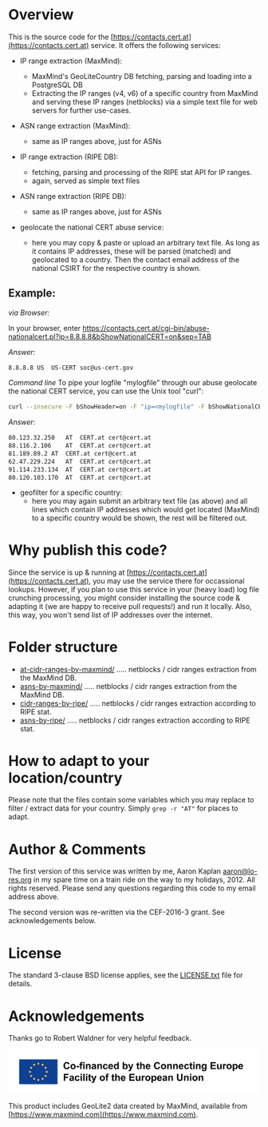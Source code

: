 # Overview

This is the source code for the [https://contacts.cert.at](https://contacts.cert.at) service.
It offers the following services:

  * IP range extraction (MaxMind):
    * MaxMind's GeoLiteCountry DB fetching, parsing and loading into a PostgreSQL DB
    * Extracting the IP ranges (v4, v6) of a specific country from MaxMind and serving these IP ranges (netblocks) via a simple text file for web servers for further use-cases.
  * ASN range extraction (MaxMind):
    * same as IP ranges above, just for ASNs
  * IP range extraction (RIPE DB):
    * fetching, parsing and processing of the RIPE stat API for IP ranges. 
    * again, served as simple text files
  * ASN range extraction (RIPE DB):
    * same as IP ranges above, just for ASNs

  * geolocate the national CERT abuse service:
    * here you may copy & paste or upload an arbitrary text file. As long as it contains IP addresses, these will be parsed (matched) and geolocated to a country. Then the contact email address of the national CSIRT for the respective country is shown.

## Example:
*via Browser:*

In your browser, enter https://contacts.cert.at/cgi-bin/abuse-nationalcert.pl?ip=8.8.8.8&bShowNationalCERT=on&sep=TAB

*Answer:*
```
8.8.8.8	US	US-CERT	soc@us-cert.gov
```

*Command line*
To pipe your logfile "mylogfile" through our abuse geolocate the national CERT service, you can use the Unix tool "curl":
```bash
curl --insecure -F bShowHeader=on -F "ip=<mylogfile" -F bShowNationalCERT=on -F sep=TAB https://contacts.cert.at/cgi-bin/abuse-nationalcert.pl
```

*Answer:*

```
80.123.32.250	AT	CERT.at	cert@cert.at
88.116.2.106	AT	CERT.at	cert@cert.at
81.189.89.2	AT	CERT.at	cert@cert.at
62.47.229.224	AT	CERT.at	cert@cert.at
91.114.233.134	AT	CERT.at	cert@cert.at
80.120.103.170	AT	CERT.at	cert@cert.at
```

  * geofilter for a specific country:
    * here you may again submit an arbitrary text file (as above) and all lines which contain IP addresses which would get located (MaxMind) to a specific country would be shown, the rest will be filtered out.

# Why publish this code?

Since the service is up & running at [https://contacts.cert.at](https://contacts.cert.at), you may use the service there for occassional lookups.
However, if you plan to use this service in your (heavy load) log file crunching processing, you might consider installing the source code & adapting it (we are happy to receive pull requests!) and run it locally. Also, this way, you won't send list of IP addresses over the internet.

# Folder structure

  *  [at-cidr-ranges-by-maxmind/](at-cidr-ranges-by-maxmind) ..... netblocks / cidr ranges extraction from the MaxMind DB.
  *  [asns-by-maxmind/](asns-by-maxmind) ..... netblocks / cidr ranges extraction from the MaxMind DB.
  *  [cidr-ranges-by-ripe/](cidr-ranges-by-ripe) ..... netblocks / cidr ranges extraction according to RIPE stat.
  *  [asns-by-ripe/](asns-by-ripe) ..... netblocks / cidr ranges extraction according to RIPE stat.

# How to adapt to your location/country

Please note that the files contain some variables which you may replace to filter / extract data for your country. Simply ``grep -r "AT"`` for places to adapt.

# Author & Comments

The first version of this service was written by me, Aaron Kaplan <aaron@lo-res.org> in my spare time on a train ride on the way to my holidays, 2012. 
All rights reserved. Please send any questions regarding this code to my email address above.

The second version was re-written via the CEF-2016-3 grant. See acknowledgements below.

# License

The standard 3-clause BSD license applies, see the [LICENSE.txt](LICENSE.txt) file for details.

# Acknowledgements

Thanks go to Robert Waldner for very helpful feedback.

![logo](logo.png)

This product includes GeoLite2 data created by MaxMind, available from [https://www.maxmind.com](https://www.maxmind.com).


